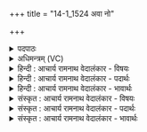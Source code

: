 +++
title = "14-1_1524 अवा नो"

+++
<details><summary>पदपाठः</summary>

अ꣡व꣢꣯। नः꣣। अग्ने। ऊति꣡भिः꣢। गा꣣यत्र꣡स्य꣢। प्र꣡भ꣢꣯र्मणि। प्र। भ꣣र्मणि। वि꣡श्वा꣢꣯सु। धी꣣षु꣢। व꣣न्द्य। १५२४।
</details>

<details><summary>अधिमन्त्रम् (VC)</summary>

- अग्निः
- गोतमो राहूगणः
- गायत्री
- षड्जः
</details>

<details><summary>हिन्दी : आचार्य रामनाथ वेदालंकार - विषयः</summary>

प्रथम मन्त्र में जगदीश्वर से प्रार्थना की गयी है।
</details>

<details><summary>हिन्दी : आचार्य रामनाथ वेदालंकार - पदार्थः</summary>

पदार्थान्वय -  हे (वन्द्य) वन्दनीय (अग्ने) अग्रनायक जगदीश्वर ! आप (गायत्रस्य) गायत्री आदि छन्दों से युक्त वेदज्ञान के (प्रभर्मणि) प्रकृष्ट रूप से ग्रहण करने में और (विश्वासु धीषु) सब कर्मों में (ऊतिभिः) अपनी रक्षाओं के साथ (नः) हमें(अव)प्राप्त होओ ॥१॥
</details>

<details><summary>हिन्दी : आचार्य रामनाथ वेदालंकार - भावार्थः</summary>

भावार्थ -  ज्ञानप्राप्ति के समय और कर्म करते समय जो जगदीश्वर को नहीं भूलते,वे श्रेष्ठ ज्ञान के अनुकूल श्रेष्ठ कर्म ही सदा करते हैं ॥१॥
</details>

<details><summary>संस्कृत : आचार्य रामनाथ वेदालंकार - विषयः</summary>

तत्रादौ जगदीश्वरं प्रार्थयते।
</details>

<details><summary>संस्कृत : आचार्य रामनाथ वेदालंकार - पदार्थः</summary>

पदार्थान्वय -  हे (वन्द्य) वन्दनीय (अग्ने) अग्रनायक जगदीश्वर ! त्वम् (गायत्रस्य) गायत्र्यादिच्छन्दोमयस्य वेदज्ञानस्य (प्रभर्मणि) प्रकर्षेण हरणे ग्रहणे, (विश्वासु धीषु) सर्वेषु कर्मसु च (ऊतिभिः) स्वकीयैः रक्षणैः सह (नः) अस्मान् (अव) प्राप्नुहि ॥१॥२
</details>

<details><summary>संस्कृत : आचार्य रामनाथ वेदालंकार - भावार्थः</summary>

भावार्थ -  ज्ञानावाप्तिकाले कर्मकाले च ये जगदीश्वरं न विस्मरन्ति ते श्रेष्ठज्ञानानुकूलं श्रेष्ठं कर्मैव सदा कुर्वन्ति ॥१॥
</details>